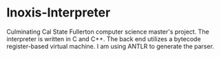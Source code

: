 # Inoxis-Interpreter

Culminating Cal State Fullerton computer science master's project. The interpreter is written in C and C++. The back end utilizes a bytecode register-based virtual machine. I am using ANTLR to generate the parser.
